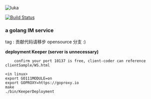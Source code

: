 ![luka](https://i.loli.net/2020/06/08/Sng2LXTsPUD6aod.jpg)

<p></p>

[![Build Status](https://travis-ci.com/dxyinme/Luka.svg?branch=master)](https://travis-ci.com/dxyinme/Luka)

<h3>a golang IM service</h3>

tag : 贡献代码请移步 opensource 分支 :)

**deployment Keeper (server is unnecessary)**
    
        confirm your port 10137 is free, client-coder can reference clientSample/WS.html

```
<in linux>
export GO111MODULE=on
export GOPROXY=https://goproxy.io
make
./bin/KeeperDeployment
```